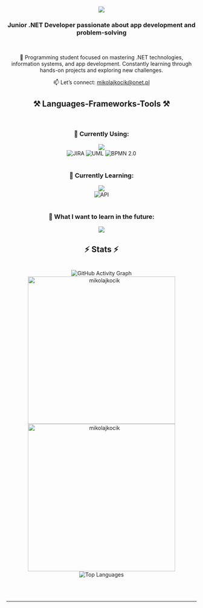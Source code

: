 <h1 align="center">
    <img src="https://readme-typing-svg.herokuapp.com/?font=Righteous&size=35&center=true&vCenter=true&width=600&height=100&duration=4000&lines=Welcome+to+my+profile!+👋;.NET+Developer;Building+scalable+and+efficient+apps;Lifelong+learner+in+technology!" />
</h1>

<h3 align="center">Junior .NET Developer passionate about app development and problem-solving</h3>

<br/>

<div align="center">
  
🌟 Programming student focused on mastering .NET technologies, information systems, and app development. Constantly learning through hands-on projects and exploring new challenges.


📫 Let’s connect: mikolajkocik@onet.pl

 </div>
 
<h2 align="center">⚒️ Languages-Frameworks-Tools ⚒️</h2>
<br/>

<!-- Current Skills Section -->
<h3 align="center">💼 Currently Using:</h3>
<div align="center">
    <img src="https://skillicons.dev/icons?i=postgres,ai,git,github,gitlab,html,css,cs,visualstudio" /><br>
    <img src="https://img.shields.io/badge/-JIRA-0052CC?style=for-the-badge&logo=jira&logoColor=white" alt="JIRA" />
    <img src="https://img.shields.io/badge/-UML-007396?style=for-the-badge&logoColor=white" alt="UML" />
    <img src="https://img.shields.io/badge/-BPMN_2.0-FF6F00?style=for-the-badge&logoColor=white" alt="BPMN 2.0" />
</div>
<br/>

<!-- Learning Section -->
<h3 align="center">📘 Currently Learning:</h3>
<div align="center">
    <img src="https://skillicons.dev/icons?i=postman,dotnet" /><br>
    <img src="https://img.shields.io/badge/-API-005571?style=for-the-badge&logo=api&logoColor=white" alt="API" />
</div>
<br/>

<h3 align="center">📘 What I want to learn in the future:</h3>
<div align="center">
    <img src="https://skillicons.dev/icons?i=js,react,azure,bootstrap,docker" /><br>
</div>


<h2 align="center">⚡ Stats ⚡</h2>
<br>
<div align=center>
  <img src="https://github-readme-activity-graph.vercel.app/graph?username=mikolajkocik&theme=react-dark&bg_color=20232a&hide_border=true" alt="GitHub Activity Graph" />
   <img width="390" src="https://github-readme-stats.vercel.app/api?username=mikolajkocik&show_icons=true&locale=en&theme=dracula&hide_border=true" alt="mikolajkocik"/>
  <img width="390" src="https://github-readme-streak-stats.herokuapp.com/?user=mikolajkocik&theme=dracula&hide_border=true" alt="mikolajkocik" />
  <br/>
  <img src="https://github-readme-stats.vercel.app/api/top-langs/?username=mikolajkocik&layout=compact&langs_count=10&theme=dracula&hide_border=true" alt="Top Languages" /> 
</div>



<br/><br/>

<hr/>

<br/>

<br/>
